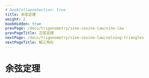 ```yaml
---
# bookCollapseSection: true
title: 余弦定理
weight: 2
bookHidden: true
prevPage: /docs/trigonometry/sine-cosine-law/sine-law
prevPageTitle: 正弦定理
nextPage: /docs/trigonometry/sine-cosine-law/solving-triangles
nextPageTitle: 解三角形
---
```


# 余弦定理


